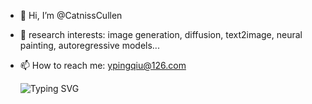 

- 👋 Hi, I’m @CatnissCullen
- 🌱 research interests: image generation, diffusion, text2image, neural painting, autoregressive models...
- 📫 How to reach me: ypingqiu@126.com

    ![Typing SVG](https://readme-typing-svg.demolab.com/?color=6F60AA&lines=Connecting+2+my+planet...;Welcome!)
<!---
CatnissCullen/CatnissCullen is a ✨ special ✨ repository because its `README.md` (this file) appears on your GitHub profile.
You can click the Preview link to take a look at your changes.
--->
